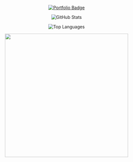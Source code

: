<p align="center">
  <a href="https://kc-portfolio-liart.vercel.app/" target="_blank">
    <img 
      src="https://img.shields.io/badge/Visit%20My%20Portfolio-B4D4FF?style=for-the-badge&logo=vercel&logoColor=E0F2FE&labelColor=0A192F&color=428FF2" 
      alt="Portfolio Badge" />
  </a>
</p>

<p align="center">
  <img 
    src="https://github-readme-stats.vercel.app/api?username=KCprsnlcc&show_icons=true&theme=radical&title_color=60A5FA&icon_color=428FF2&bg_color=0A192F&hide_border=true" 
    alt="GitHub Stats" />
</p>

<p align="center">
  <img 
    src="https://github-readme-stats.vercel.app/api/top-langs/?username=KCprsnlcc&theme=radical&title_color=60A5FA&bg_color=0A192F&hide_border=true" 
    alt="Top Languages" />
</p>

<p align="center">
  <img 
    width="400" 
    src="https://github-readme-streak-stats.herokuapp.com/?user=KCprsnlcc&hide_border=true&show_icons=true&currStreakNum=60A5FA&sideNums=428FF2&border=428FF2&currStreakLabel=B4D4FF&background=0A192F&sideLabels=B4D4FF&dates=60A5FA" />
</p>
